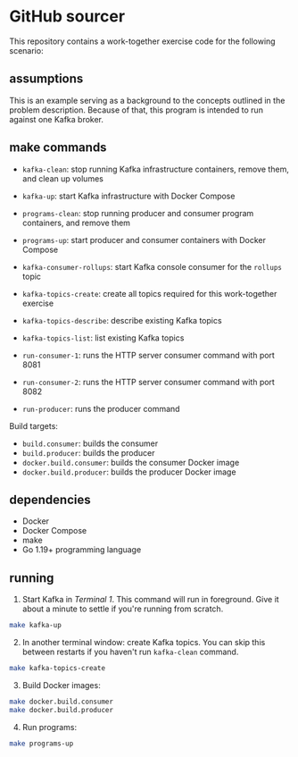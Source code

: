 # GitHub sourcer

This repository contains a work-together exercise code for the following scenario:

## assumptions

This is an example serving as a background to the concepts outlined in the problem description. Because of that, this program is intended to run against one Kafka broker.

## make commands

- `kafka-clean`: stop running Kafka infrastructure containers, remove them, and clean up volumes
- `kafka-up`: start Kafka infrastructure with Docker Compose

- `programs-clean`: stop running producer and consumer program containers, and remove them
- `programs-up`: start producer and consumer containers with Docker Compose

- `kafka-consumer-rollups`: start Kafka console consumer for the `rollups` topic
- `kafka-topics-create`: create all topics required for this work-together exercise
- `kafka-topics-describe`: describe existing Kafka topics
- `kafka-topics-list`: list existing Kafka topics

- `run-consumer-1`: runs the HTTP server consumer command with port 8081
- `run-consumer-2`: runs the HTTP server consumer command with port 8082
- `run-producer`: runs the producer command

Build targets:

- `build.consumer`: builds the consumer
- `build.producer`: builds the producer
- `docker.build.consumer`: builds the consumer Docker image
- `docker.build.producer`: builds the producer Docker image

## dependencies

- Docker
- Docker Compose
- make
- Go 1.19+ programming language

## running

1. Start Kafka in _Terminal 1_. This command will run in foreground. Give it about a minute to settle if you're running from scratch.

```sh
make kafka-up
```

2. In another terminal window: create Kafka topics. You can skip this between restarts if you haven't run `kafka-clean` command.

```sh
make kafka-topics-create
```

3. Build Docker images:

```sh
make docker.build.consumer
make docker.build.producer
```

4. Run programs:

```sh
make programs-up
```
